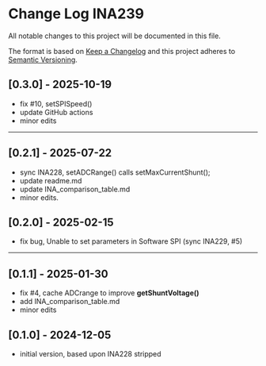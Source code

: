# Change Log INA239

All notable changes to this project will be documented in this file.

The format is based on [Keep a Changelog](http://keepachangelog.com/)
and this project adheres to [Semantic Versioning](http://semver.org/).


## [0.3.0] - 2025-10-19
- fix #10, setSPISpeed()
- update GitHub actions
- minor edits

----

## [0.2.1] - 2025-07-22
- sync INA228, setADCRange() calls setMaxCurrentShunt();
- update readme.md
- update INA_comparison_table.md
- minor edits.

## [0.2.0] - 2025-02-15
- fix bug, Unable to set parameters in Software SPI (sync INA229, #5)

----

## [0.1.1] - 2025-01-30
- fix #4, cache ADCrange to improve **getShuntVoltage()**
- add INA_comparison_table.md
- minor edits


## [0.1.0] - 2024-12-05
- initial version, based upon INA228 stripped



